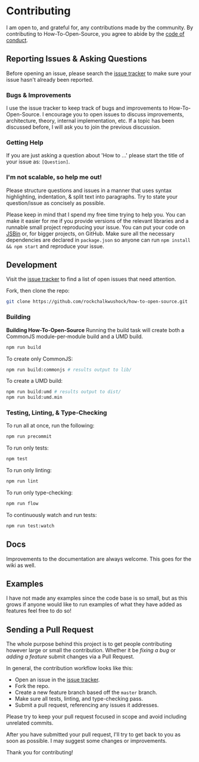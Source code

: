 # Contributing

I am open to, and grateful for, any contributions made by the community. By contributing to How-To-Open-Source, you agree to abide by the [code of conduct](https://github.com/rockchalkwushock/how-to-open-source/blob/master/CODE_OF_CONDUCT.md).

## Reporting Issues & Asking Questions

Before opening an issue, please search the [issue tracker](https://github.com/rockchalkwushock/how-to-open-source/issues) to make sure your issue hasn't already been reported.

### Bugs & Improvements

I use the issue tracker to keep track of bugs and improvements to How-To-Open-Source. I encourage you to open issues to discuss improvements, architecture, theory, internal implementation, etc. If a topic has been discussed before, I will ask you to join the previous discussion.

### Getting Help

If you are just asking a question about 'How to ...' please start the title of your issue as: `[Question]`.

### I'm not scalable, so help me out!

Please structure questions and issues in a manner that uses syntax highlighting, indentation, & split text into paragraphs. Try to state your question/issue as concisely as possible.

Please keep in mind that I spend my free time trying to help you. You can make it easier for me if you provide versions of the relevant libraries and a runnable small project reproducing your issue. You can put your code on [JSBin](https://jsbin.com/?html,js,output) or, for bigger projects, on GitHub. Make sure all the necessary dependencies are declared in `package.json` so anyone can run `npm install && npm start` and reproduce your issue.

## Development

Visit the [issue tracker](https://github.com/rockchalkwushock/how-to-open-source/issues) to find a list of open issues that need attention.

Fork, then clone the repo:

```sh
git clone https://github.com/rockchalkwushock/how-to-open-source.git
```

### Building

**Building How-To-Open-Source**
Running the build task will create both a CommonJS module-per-module build and a UMD build.

```sh
npm run build
```

To create only CommonJS:

```sh
npm run build:commonjs # results output to lib/
```

To create a UMD build:

```sh
npm run build:umd # results output to dist/
npm run build:umd.min
```

### Testing, Linting, & Type-Checking

To run all at once, run the following:

```sh
npm run precommit
```

To run only tests:

```sh
npm test
```

To run only linting:

```sh
npm run lint
```

To run only type-checking:

```sh
npm run flow
```

To continuously watch and run tests:

```sh
npm run test:watch
```

## Docs

Improvements to the documentation are always welcome. This goes for the wiki as well.

## Examples

I have not made any examples since the code base is so small, but as this grows if anyone would like to run examples of what they have added as features feel free to do so!

## Sending a Pull Request

The whole purpose behind this project is to get people contributing however large or small the contribution. Whether it be _fixing a bug_ or _adding a feature_ submit changes via a Pull Request.

In general, the contribution workflow looks like this:

- Open an issue in the [issue tracker](https://github.com/rockchalkwushock/how-to-open-source/issues).
- Fork the repo.
- Create a new feature branch based off the `master` branch.
- Make sure all tests, linting, and type-checking pass.
- Submit a pull request, referencing any issues it addresses.

Please try to keep your pull request focused in scope and avoid including unrelated commits.

After you have submitted your pull request, I'll try to get back to you as soon as possible. I may suggest some changes or improvements.

Thank you for contributing!
